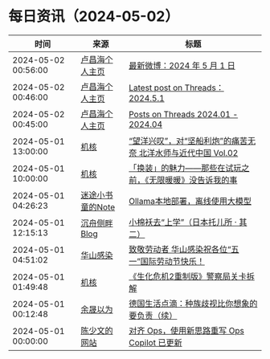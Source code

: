 ﻿# 每日资讯（2024-05-02）

|时间|来源|标题|
|---|---|---|
|2024-05-02 00:56:00|[卢昌海个人主页](https://www.changhai.org//feed.xml)|[最新微博：2024 年 5 月 1 日](https://www.changhai.org/articles/miscellaneous/blog/202405.php#latest)|
|2024-05-02 00:46:00|[卢昌海个人主页](https://www.changhai.org//feed.xml)|[Latest post on Threads：2024.5.1](https://www.changhai.org/articles/miscellaneous/eblog/202405.php#latest)|
|2024-05-02 00:45:00|[卢昌海个人主页](https://www.changhai.org//feed.xml)|[Posts on Threads 2024.01 - 2024.04 ](https://www.changhai.org/articles/miscellaneous/eblog/202401.php)|
|2024-05-01 13:00:00|[机核](https://www.gcores.com/rss)|[“望洋兴叹”，对“坚船利炮”的痛苦无奈 北洋水师与近代中国 Vol.02](https://www.gcores.com/radios/173216)|
|2024-05-01 10:00:00|[机核](https://www.gcores.com/rss)|[「换装」的魅力——那些在试玩之前，《无限暖暖》没告诉我的事](https://www.gcores.com/videos/181147)|
|2024-05-01 04:26:23|[迷途小书童的Note](https://xugaoxiang.com/feed)|[Ollama本地部署，离线使用大模型](https://xugaoxiang.com/2024/05/01/ollama-offline-deploy/)|
|2024-05-01 12:15:13|[沉舟侧畔 Blog](https://springwood.me/feed/)|[小棉袄去“上学”（日本托儿所 · 其二）](https://springwood.me/jp-nursery-school-part-2/)|
|2024-05-01 04:51:02|[华山感染](https://feedpress.me/wx-hsinfect)|[致敬劳动者 华山感染祝各位“五一”国际劳动节快乐！](http://mp.weixin.qq.com/s?__biz=Mzk0ODIzMjMxNQ%3D%3D&mid=2247502835&idx=1&sn=3f866c30ba4a2e9a835af82cf9ad2358)|
|2024-05-01 01:49:48|[机核](https://www.gcores.com/rss)|[《生化危机2重制版》警察局关卡拆解](https://www.gcores.com/articles/181159)|
|2024-05-01 00:12:48|[余晟以为](https://feedpress.me/wx-yurii-says)|[德国生活点滴：种族歧视比你想象的要负责（续）](http://mp.weixin.qq.com/s?__biz=MzA3MDMwOTcwMg%3D%3D&mid=2650009925&idx=1&sn=f682c4b14263d2b6ff53e238ebc8c267)|
|2024-05-01 00:00:00|[陈少文的网站](https://www.chenshaowen.com/atom.xml)|[对齐 Ops，使用新思路重写 Ops Copilot 已更新](https://www.chenshaowen.com/blog/ops-copilot-has-been-updated-using-pipeline-and-llm.html)|
